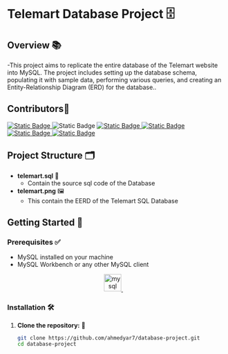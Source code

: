 # Telemart Database  Project 🗄️

## **Overview** 📚

-This project aims to replicate the entire database of the Telemart website into MySQL. The project includes setting up the database schema, populating it with sample data, performing various queries, and creating an Entity-Relationship Diagram (ERD) for the database..

## Contributors🙌
<span>
    <a href="https://www.github.com/ahmedyar7">
    <a href="https://www.github.com/HAMZOO0">
        <img alt="Static Badge" src="https://img.shields.io/badge/Hamza%20Sajid-%20%2329424d?style=for-the-badge&logo=github">
    </a>
        <img alt="Static Badge" src="https://img.shields.io/badge/AhmedYar-black?style=for-the-badge&logo=github">
    </a>
    <a href="https://www.github.com/Ayankhann00">
       <img alt="Static Badge" src="https://img.shields.io/badge/Ayaan%20Khan-%20%232a294d?style=for-the-badge&logo=github">
    </a>
    <a href="https://www.github.com/Gulzrn">
        <img alt="Static Badge" src="https://img.shields.io/badge/Gul%20Zareen-%20%23320954?style=for-the-badge&logo=github">
    </a>
    <a href="https://www.github.com/Gulzrn">
        <img alt="Static Badge" src="https://img.shields.io/badge/Iqra%20Khan-%20%236c5370?style=for-the-badge&logo=github">
    </a>
    <a href="https://www.github.com/Sawera182">
        <img alt="Static Badge" src="https://img.shields.io/badge/Sawera%20Razaq-%20%234b9965?style=for-the-badge&logo=github">
    </a>
</span>


## Project Structure 🗂️

- **telemart.sql** 📜
    - Contain the source sql code of the Database
- **telemart.png** 🖼️
    - This contain the EERD of the Telemart SQL Database


## Getting Started 🚀

### Prerequisites ✅

- MySQL installed on your machine
- MySQL Workbench or any other MySQL client

<div style="text-align: center;">
    <a href="https://www.mysql.com">
        <img src="https://img.shields.io/badge/MySQL-4479A1?logo=mysql&logoColor=white&style=for-the-badge" height="40" alt="mysql logo" />
        <img width="12" />
    </a>
</div>


### Installation 🛠️

1. **Clone the repository:** 📁

   ```bash
   git clone https://github.com/ahmedyar7/database-project.git
   cd database-project
   ```
